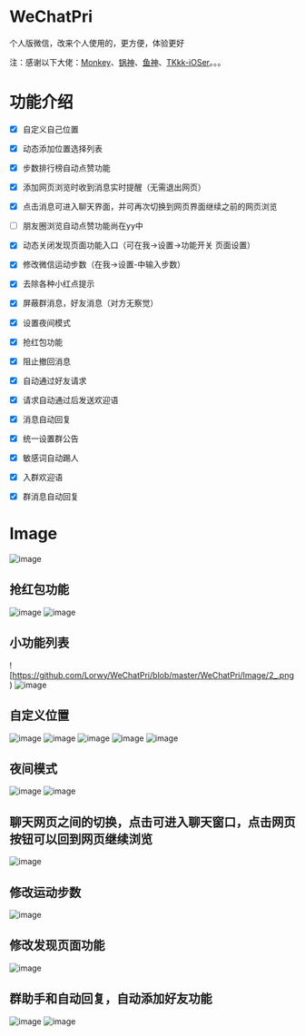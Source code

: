 # WeChatPri
个人版微信，改来个人使用的，更方便，体验更好

注：感谢以下大佬：[Monkey](https://github.com/AloneMonkey)、[锅神](https://github.com/buginux)、[鱼神](https://github.com/yulingtianxia)、[TKkk-iOSer](https://github.com/TKkk-iOSer)。。。

# 功能介绍



- [x] 自定义自己位置

- [x] 动态添加位置选择列表

- [x] 步数排行榜自动点赞功能

- [x] 添加网页浏览时收到消息实时提醒（无需退出网页）

- [x] 点击消息可进入聊天界面，并可再次切换到网页界面继续之前的网页浏览

- [ ] 朋友圈浏览自动点赞功能尚在yy中

- [x] 动态关闭发现页面功能入口（可在我->设置->功能开关 页面设置）

- [x] 修改微信运动步数（在我->设置-中输入步数）

- [x] 去除各种小红点提示

- [x] 屏蔽群消息，好友消息（对方无察觉）

- [x] 设置夜间模式

- [x] 抢红包功能

- [x] 阻止撤回消息

- [x] 自动通过好友请求

- [x] 请求自动通过后发送欢迎语

- [x] 消息自动回复

- [x] 统一设置群公告

- [x] 敏感词自动踢人

- [x] 入群欢迎语

- [x] 群消息自动回复

# Image

 ![image](https://github.com/Lorwy/WeChatPri/blob/master/WeChatPri/Image/0.png)

## 抢红包功能

 ![image](https://github.com/Lorwy/WeChatPri/blob/master/WeChatPri/Image/1_.png)
 ![image](https://github.com/Lorwy/WeChatPri/blob/master/WeChatPri/Image/1_0.png)

## 小功能列表

 ![https://github.com/Lorwy/WeChatPri/blob/master/WeChatPri/Image/2_.png)
 ![image](https://github.com/Lorwy/WeChatPri/blob/master/WeChatPri/Image/2_0.png)

## 自定义位置

 ![image](https://github.com/Lorwy/WeChatPri/blob/master/WeChatPri/Image/2_1_0.png)
 ![image](https://github.com/Lorwy/WeChatPri/blob/master/WeChatPri/Image/2_1_1.png)
 ![image](https://github.com/Lorwy/WeChatPri/blob/master/WeChatPri/Image/2_1_2.png)
 ![image](https://github.com/Lorwy/WeChatPri/blob/master/WeChatPri/Image/2_1_3.png)
 ![image](https://github.com/Lorwy/WeChatPri/blob/master/WeChatPri/Image/2_1_4.png)

## 夜间模式

 ![image](https://github.com/Lorwy/WeChatPri/blob/master/WeChatPri/Image/2_2_0.png)
 ![image](https://github.com/Lorwy/WeChatPri/blob/master/WeChatPri/Image/2_2_1.png)


## 聊天网页之间的切换，点击可进入聊天窗口，点击网页按钮可以回到网页继续浏览

 ![image](https://github.com/Lorwy/WeChatPri/blob/master/WeChatPri/Image/2_3_0.png)

## 修改运动步数

 ![image](https://github.com/Lorwy/WeChatPri/blob/master/WeChatPri/Image/2_4_0.png)

## 修改发现页面功能

 ![image](https://github.com/Lorwy/WeChatPri/blob/master/WeChatPri/Image/2_5_0.png)

## 群助手和自动回复，自动添加好友功能

 ![image](https://github.com/Lorwy/WeChatPri/blob/master/WeChatPri/Image/3_.png)
 ![image](https://github.com/Lorwy/WeChatPri/blob/master/WeChatPri/Image/3_0.png)
     


